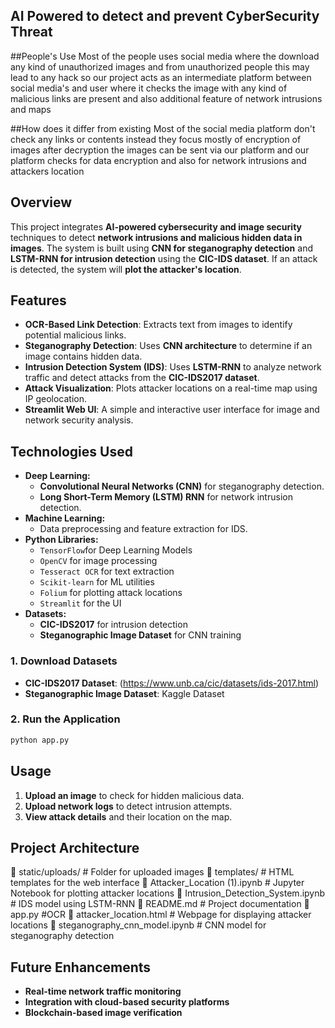 ## AI Powered to detect and prevent CyberSecurity Threat

##People's Use
Most of the people uses social media where the download any kind of unauthorized images and from unauthorized people this may lead to any hack so our project acts as an intermediate platform between social media's and user where it checks the image with any kind of malicious links are present and also additional feature of network intrusions and maps

##How does it differ from existing
Most of the social media platform don't check any links or contents instead they focus mostly of encryption of images after decryption the images can be sent via our platform and our platform checks for data encryption and also for network intrusions and attackers location

## Overview
This project integrates **AI-powered cybersecurity and image security** techniques to detect **network intrusions and malicious hidden data in images**. The system is built using **CNN for steganography detection** and **LSTM-RNN for intrusion detection** using the **CIC-IDS dataset**. If an attack is detected, the system will **plot the attacker's location**.

## Features
- **OCR-Based Link Detection**: Extracts text from images to identify potential malicious links.
- **Steganography Detection**: Uses **CNN architecture** to determine if an image contains hidden data.
- **Intrusion Detection System (IDS)**: Uses **LSTM-RNN** to analyze network traffic and detect attacks from the **CIC-IDS2017 dataset**.
- **Attack Visualization**: Plots attacker locations on a real-time map using IP geolocation.
- **Streamlit Web UI**: A simple and interactive user interface for image and network security analysis.

## Technologies Used
- **Deep Learning:**
  - **Convolutional Neural Networks (CNN)** for steganography detection.
  - **Long Short-Term Memory (LSTM) RNN** for network intrusion detection.
- **Machine Learning:**
  - Data preprocessing and feature extraction for IDS.
- **Python Libraries:**
  - `TensorFlow`for Deep Learning Models
  - `OpenCV` for image processing
  - `Tesseract OCR` for text extraction
  - `Scikit-learn` for ML utilities
  - `Folium` for plotting attack locations
  - `Streamlit` for the UI
- **Datasets:**
  - **CIC-IDS2017** for intrusion detection
  - **Steganographic Image Dataset** for CNN training




### 1. Download Datasets
- **CIC-IDS2017 Dataset**: (https://www.unb.ca/cic/datasets/ids-2017.html)
- **Steganographic Image Dataset**: Kaggle Dataset

### 2. Run the Application
```bash
python app.py
```

## Usage
1. **Upload an image** to check for hidden malicious data.
2. **Upload network logs** to detect intrusion attempts.
3. **View attack details** and their location on the map.

## Project Architecture

📂 static/uploads/                 # Folder for uploaded images
📂 templates/                       # HTML templates for the web interface
📄 Attacker_Location (1).ipynb      # Jupyter Notebook for plotting attacker locations
📄 Intrusion_Detection_System.ipynb # IDS model using LSTM-RNN
📄 README.md                        # Project documentation
📄 app.py                            #OCR
📄 attacker_location.html            # Webpage for displaying attacker locations
📄 steganography_cnn_model.ipynb     # CNN model for steganography detection


## Future Enhancements
- **Real-time network traffic monitoring**
- **Integration with cloud-based security platforms**
- **Blockchain-based image verification**
